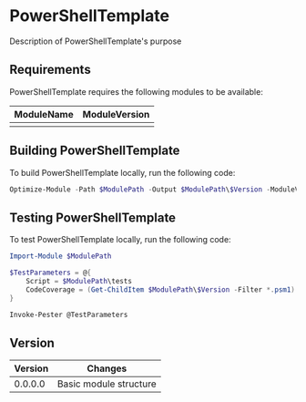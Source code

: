 ﻿# PowerShellTemplate

Description of PowerShellTemplate's purpose

## Requirements

PowerShellTemplate requires the following modules to be available:

| ModuleName | ModuleVersion |
| ---------- | ------------- |
|            |               |

## Building PowerShellTemplate

To build PowerShellTemplate locally, run the following code:

```PowerShell
Optimize-Module -Path $ModulePath -Output $ModulePath\$Version -ModuleVersion $Version
```

## Testing PowerShellTemplate

To test PowerShellTemplate locally, run the following code:

```PowerShell
Import-Module $ModulePath

$TestParameters = @{
    Script = $ModulePath\tests
    CodeCoverage = (Get-ChildItem $ModulePath\$Version -Filter *.psm1).FullName
}

Invoke-Pester @TestParameters
```

## Version

| Version | Changes                |
| ------- | ---------------------- |
| 0.0.0.0 | Basic module structure |